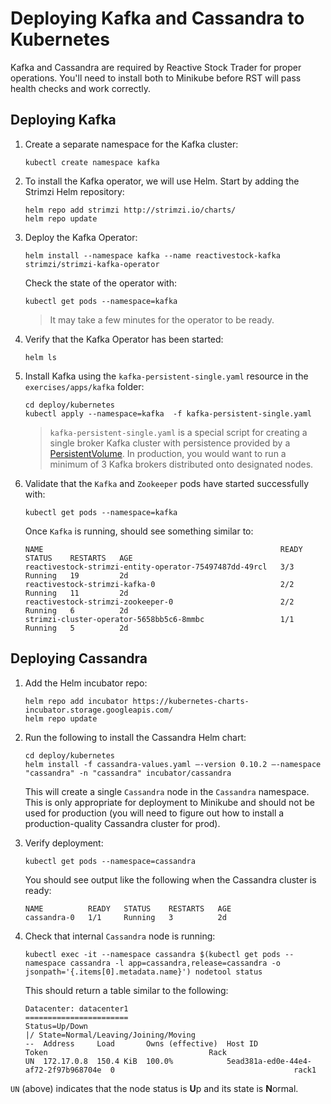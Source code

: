 # Deploying Kafka and Cassandra to Kubernetes

Kafka and Cassandra are required by Reactive Stock Trader for proper operations. You'll need to install both to Minikube before RST will pass health checks and work correctly.

## Deploying Kafka

1. Create a separate namespace for the Kafka cluster:

    ```
    kubectl create namespace kafka
    ```

2. To install the Kafka operator, we will use Helm. Start by adding the Strimzi Helm repository:

    ```
    helm repo add strimzi http://strimzi.io/charts/
    helm repo update
    ```
  
3. Deploy the Kafka Operator:

    ```
    helm install --namespace kafka --name reactivestock-kafka strimzi/strimzi-kafka-operator
    ```
    
    Check the state of the operator with:
    
    ```
    kubectl get pods --namespace=kafka
    ```
    
    > It may take a few minutes for the operator to be ready.
     
4. Verify that the Kafka Operator has been started:

    ```
    helm ls
    ```
 
5. Install Kafka using the `kafka-persistent-single.yaml` resource in the `exercises/apps/kafka` folder:

    ```
    cd deploy/kubernetes
    kubectl apply --namespace=kafka  -f kafka-persistent-single.yaml
    ```
    
    > `kafka-persistent-single.yaml` is a special script for creating a single broker Kafka cluster with persistence provided by a [PersistentVolume](https://kubernetes.io/docs/concepts/storage/persistent-volumes/). In production, you would want to run a minimum of 3 Kafka brokers distributed onto designated nodes. 
    
6. Validate that the `Kafka` and `Zookeeper` pods have started successfully with:

    ```
    kubectl get pods --namespace=kafka
    ```
    
    Once `Kafka` is running, should see something similar to:
    
    ```
    NAME                                                     READY   STATUS    RESTARTS   AGE
    reactivestock-strimzi-entity-operator-75497487dd-49rcl   3/3     Running   19         2d
    reactivestock-strimzi-kafka-0                            2/2     Running   11         2d
    reactivestock-strimzi-zookeeper-0                        2/2     Running   6          2d
    strimzi-cluster-operator-5658bb5c6-8mmbc                 1/1     Running   5          2d
    ```

## Deploying Cassandra

1. Add the Helm incubator repo:

    ```
    helm repo add incubator https://kubernetes-charts-incubator.storage.googleapis.com/
    helm repo update
    ```

2. Run the following to install the Cassandra Helm chart:

    ```
    cd deploy/kubernetes
    helm install -f cassandra-values.yaml —-version 0.10.2 —-namespace "cassandra" -n "cassandra" incubator/cassandra
    ```

    This will create a single `Cassandra` node in the `Cassandra` namespace. This is only appropriate for deployment to Minikube and should not be used for production (you will need to figure out how to install a production-quality Cassandra cluster for prod).

3. Verify deployment:

    ```
    kubectl get pods --namespace=cassandra
    ```

    You should see output like the following when the Cassandra cluster is ready:

    ```
    NAME          READY   STATUS    RESTARTS   AGE
    cassandra-0   1/1     Running   3          2d
    ```

4. Check that internal `Cassandra` node is running:

    ```
    kubectl exec -it --namespace cassandra $(kubectl get pods --namespace cassandra -l app=cassandra,release=cassandra -o jsonpath='{.items[0].metadata.name}') nodetool status
    ```

    This should return a table similar to the following:

    ```
    Datacenter: datacenter1
    =======================
    Status=Up/Down
    |/ State=Normal/Leaving/Joining/Moving
    --  Address     Load       Owns (effective)  Host ID                               Token                                    Rack
    UN  172.17.0.8  150.4 KiB  100.0%            5ead381a-ed0e-44e4-af72-2f97b968704e  0                                        rack1
    ```

  `UN` (above) indicates that the node status is **U**p and its state is **N**ormal.
